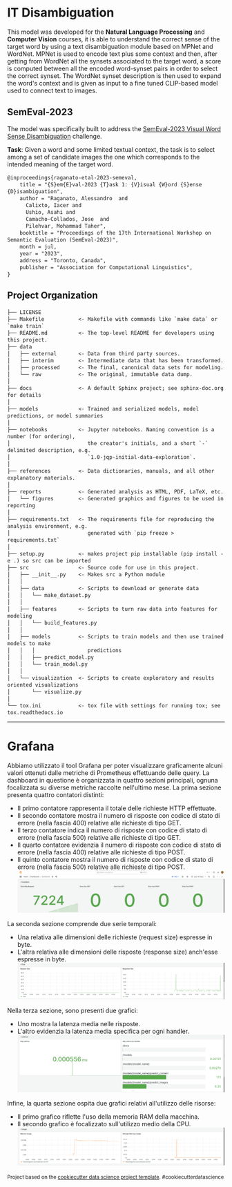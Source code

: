 IT Disambiguation
==============================

This model was developed for the **Natural Language Processing** and **Computer Vision** courses,
it is able to understand the correct sense of the target word by using a text disambiguation module based on MPNet and WordNet.
MPNet is used to encode text plus some context and then, after getting from WordNet all the synsets associated to the target word, a score is computed between all the encoded word-synset pairs in order to select the correct synset.
The WordNet synset description is then used to expand the word's context and is given as input to a fine tuned CLIP-based model used to connect text to images.

SemEval-2023
------------

The model was specifically built to address the [SemEval-2023 Visual Word Sense Disambiguation](https://raganato.github.io/vwsd/) challenge.

**Task**: Given a word and some limited textual context, the task is to select among a set of candidate images the one which corresponds to the intended meaning of the target word.
```
@inproceedings{raganato-etal-2023-semeval,
    title = "{S}em{E}val-2023 {T}ask 1: {V}isual {W}ord {S}ense {D}isambiguation",
    author = "Raganato, Alessandro  and
      Calixto, Iacer and
      Ushio, Asahi and
      Camacho-Collados, Jose  and
      Pilehvar, Mohammad Taher",
    booktitle = "Proceedings of the 17th International Workshop on Semantic Evaluation (SemEval-2023)",
    month = jul,
    year = "2023",
    address = "Toronto, Canada",
    publisher = "Association for Computational Linguistics",
}
```

Project Organization
------------

    ├── LICENSE
    ├── Makefile           <- Makefile with commands like `make data` or `make train`
    ├── README.md          <- The top-level README for developers using this project.
    ├── data
    │   ├── external       <- Data from third party sources.
    │   ├── interim        <- Intermediate data that has been transformed.
    │   ├── processed      <- The final, canonical data sets for modeling.
    │   └── raw            <- The original, immutable data dump.
    │
    ├── docs               <- A default Sphinx project; see sphinx-doc.org for details
    │
    ├── models             <- Trained and serialized models, model predictions, or model summaries
    │
    ├── notebooks          <- Jupyter notebooks. Naming convention is a number (for ordering),
    │                         the creator's initials, and a short `-` delimited description, e.g.
    │                         `1.0-jqp-initial-data-exploration`.
    │
    ├── references         <- Data dictionaries, manuals, and all other explanatory materials.
    │
    ├── reports            <- Generated analysis as HTML, PDF, LaTeX, etc.
    │   └── figures        <- Generated graphics and figures to be used in reporting
    │
    ├── requirements.txt   <- The requirements file for reproducing the analysis environment, e.g.
    │                         generated with `pip freeze > requirements.txt`
    │
    ├── setup.py           <- makes project pip installable (pip install -e .) so src can be imported
    ├── src                <- Source code for use in this project.
    │   ├── __init__.py    <- Makes src a Python module
    │   │
    │   ├── data           <- Scripts to download or generate data
    │   │   └── make_dataset.py
    │   │
    │   ├── features       <- Scripts to turn raw data into features for modeling
    │   │   └── build_features.py
    │   │
    │   ├── models         <- Scripts to train models and then use trained models to make
    │   │   │                 predictions
    │   │   ├── predict_model.py
    │   │   └── train_model.py
    │   │
    │   └── visualization  <- Scripts to create exploratory and results oriented visualizations
    │       └── visualize.py
    │
    └── tox.ini            <- tox file with settings for running tox; see tox.readthedocs.io


--------

# Grafana
Abbiamo utilizzato il tool Grafana per poter visualizzare graficamente alcuni valori ottenuti dalle metriche di Prometheus effettuando delle query. 
La dashboard in questione è organizzata in quattro sezioni principali, ognuna focalizzata su diverse metriche raccolte nell'ultimo mese. 
La prima sezione presenta quattro contatori distinti:
- Il primo contatore rappresenta il totale delle richieste HTTP effettuate.
- Il secondo contatore mostra il numero di risposte con codice di stato di errore (nella fascia 400) relative alle richieste di tipo GET.
- Il terzo contatore indica il numero di risposte con codice di stato di errore (nella fascia 500) relative alle richieste di tipo GET.
- Il quarto contatore evidenzia il numero di risposte con codice di stato di errore (nella fascia 400) relative alle richieste di tipo POST.
- Il quinto contatore mostra il numero di risposte con codice di stato di errore (nella fascia 500) relative alle richieste di tipo POST.
![Counters Row](./docs/images/Grafana/grafana1.png)

La seconda sezione comprende due serie temporali:
- Una relativa alle dimensioni delle richieste (request size) espresse in byte.
- L'altra relativa alle dimensioni delle risposte (response size) anch'esse espresse in byte.
![Size Row](./docs/images/Grafana/grafana2.png)

Nella terza sezione, sono presenti due grafici:
- Uno mostra la latenza media nelle risposte.
- L'altro evidenzia la latenza media specifica per ogni handler.
![Latency Row](./docs/images/Grafana/grafana3.png)

Infine, la quarta sezione ospita due grafici relativi all'utilizzo delle risorse:
- Il primo grafico riflette l'uso della memoria RAM della macchina.
- Il secondo grafico è focalizzato sull'utilizzo medio della CPU.
![Usage Row](./docs/images/Grafana/grafana4.png)


<p><small>Project based on the <a target="_blank" href="https://drivendata.github.io/cookiecutter-data-science/">cookiecutter data science project template</a>. #cookiecutterdatascience</small></p>
